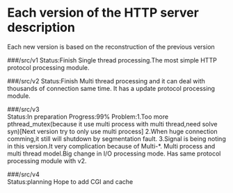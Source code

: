 Each version of the HTTP server description
==================================
Each new version is based on the reconstruction of the previous version

###/src/v1
        Status:Finish
        Single thread processing.The most simple HTTP protocol processing module. 

###/src/v2
        Status:Finish
        Multi thread processing and it can deal with thousands of connection same time.
        It has a update protocol processing module.

###/src/v3  
        Status:In preparation
        Progress:99%
        Problem:1.Too more pthread_mutex(because it use multi process with multi thread,need solve syn)[Next version 
        try to only use multi process]
        2.When huge connection comming,it still will shutdown by segmentation fault.
        3.Signal is being noting in this version.It very complication because of Multi-*.
        Multi process and multi thread model.Big change in I/O processing mode.
        Has same protocol processing module with v2.

###/src/v4  
        Status:planning
        Hope to add CGI and cache
